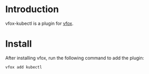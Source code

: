 # Introduction
vfox-kubectl is a plugin for [vfox](https://vfox.lhan.me/).
# Install
After installing vfox, run the following command to add the plugin:
```bash
vfox add kubectl
```